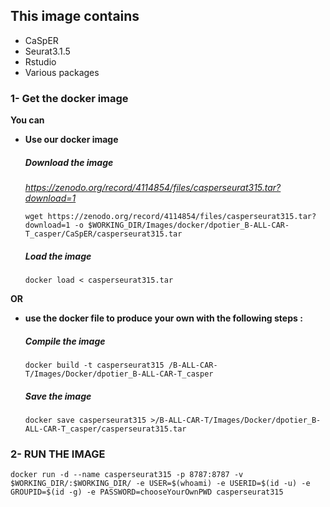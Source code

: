 <h2>This image contains</h2>
<ul><li>CaSpER</li>
<li>Seurat3.1.5</li>
<li>Rstudio</li>
<li>Various packages</li></ul>



<h3>1- Get the docker image</h3>

<b> You can 
<ul><li>Use our docker image</b></li>

#####   Download the image

<i>https://zenodo.org/record/4114854/files/casperseurat315.tar?download=1</i>
<pre><code>wget https://zenodo.org/record/4114854/files/casperseurat315.tar?download=1 -o $WORKING_DIR/Images/docker/dpotier_B-ALL-CAR-T_casper/CaSpER/casperseurat315.tar</pre></code>

#####   Load the image
<pre><code>docker load < casperseurat315.tar</pre></code>
</ul>
<b>OR 
<ul><li>use the docker file to produce your own with the following steps : </b></li>

#####   Compile the image
<pre><code>docker build -t casperseurat315 <WORKING_DIR>/B-ALL-CAR-T/Images/Docker/dpotier_B-ALL-CAR-T_casper</pre></code>

#####   Save the image
<pre><code>docker save casperseurat315 ><WORKING_DIR>/B-ALL-CAR-T/Images/Docker/dpotier_B-ALL-CAR-T_casper/casperseurat315.tar</pre></code>
</ul>

<h3>2- RUN THE IMAGE</h3>

<pre><code>docker run -d --name casperseurat315 -p 8787:8787 -v $WORKING_DIR/:$WORKING_DIR/ -e USER=$(whoami) -e USERID=$(id -u) -e GROUPID=$(id -g) -e PASSWORD=chooseYourOwnPWD casperseurat315</pre></code>




